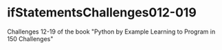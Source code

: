 # ifStatementsChallenges012-019
Challenges 12-19 of the book "Python by Example Learning to Program in 150 Challenges"
